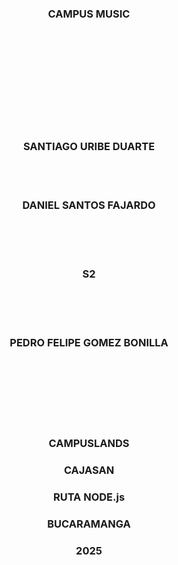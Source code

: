 <div align="center"">

### CAMPUS MUSIC 

</div>

<div align="center">
<br>
<br>
<br>
<br>
<br>
<br>
<br>
<br>
<br>

### SANTIAGO URIBE DUARTE
<br>
<br>

### DANIEL SANTOS FAJARDO
<br>
<br>
<br>

### S2

<br>
<br>
<br>

### PEDRO FELIPE GOMEZ BONILLA

<br>
<br>
<br>
<br>
<br>
<br>

### CAMPUSLANDS
### CAJASAN
### RUTA NODE.js
### BUCARAMANGA
### 2025

</div>